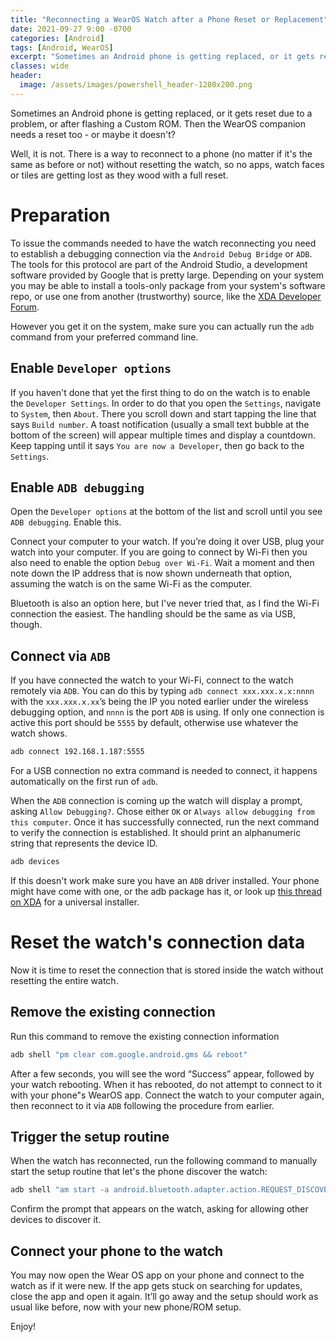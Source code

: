 ```yaml
---
title: "Reconnecting a WearOS Watch after a Phone Reset or Replacement"
date: 2021-09-27 9:00 -0700
categories: [Android]
tags: [Android, WearOS]
excerpt: "Sometimes an Android phone is getting replaced, or it gets reset due to a problem or after flashing a Custom ROM. Then the WearOS companion needs a reset too - or maybe not?"
classes: wide
header:
  image: /assets/images/powershell_header-1280x200.png
---
```

Sometimes an Android phone is getting replaced, or it gets reset due to a problem, or after flashing a Custom ROM. Then the WearOS companion needs a reset too - or maybe it doesn't?

Well, it is not. There is a way to reconnect to a phone (no matter if it's the same as before or not) without resetting the watch, so no apps, watch faces or tiles are getting lost as they wood with a full reset.

# Preparation

To issue the commands needed to have the watch reconnecting you need to establish a debugging connection via the `Android Debug Bridge` or `ADB`. The tools for this protocol are part of the Android Studio, a development software provided by Google that is pretty large. Depending on your system you may be able to install a tools-only package from your system's software repo, or use one from another (trustworthy) source, like the [XDA Developer Forum](https://www.xda-developers.com).

However you get it on the system, make sure you can actually run the `adb` command from your preferred command line.

## Enable `Developer options`
If you haven't done that yet the first thing to do on the watch is to enable the `Developer Settings`. In order to do that you open the `Settings`, navigate to `System`, then `About`. There you scroll down and start tapping the line that says `Build number`. A toast notification (usually a small text bubble at the bottom of the screen) will appear multiple times and display a countdown. Keep tapping until it says `You are now a Developer`, then go back to the `Settings`. 

## Enable `ADB debugging`
Open the `Developer options` at the bottom of the list and scroll until you see `ADB debugging`. Enable this. 

Connect your computer to your watch. If you’re doing it over USB, plug your watch into your computer. If you are going to connect by Wi-Fi then you also need to enable the option `Debug over Wi-Fi`. Wait a moment and then note down the IP address that is now shown underneath that option, assuming the watch is on the same Wi-Fi as the computer.

Bluetooth is also an option here, but I've never tried that, as I find the Wi-Fi connection the easiest. The handling should be the same as via USB, though.

## Connect via `ADB`

If you have connected the watch to your Wi-Fi, connect to the watch remotely via `ADB`. You can do this by typing `adb connect xxx.xxx.x.x:nnnn` with the `xxx.xxx.x.xx`’s being the IP you noted earlier under the wireless debugging option, and `nnnn` is the port `ADB` is using. If only one connection is active this port should be `5555` by default, otherwise use whatever the watch shows.

```bash
adb connect 192.168.1.187:5555
```

For a USB connection no extra command is needed to connect, it happens automatically on the first run of `adb`.

When the `ADB` connection is coming up the watch will display a prompt, asking `Allow Debugging?`. Chose either `OK` or `Always allow debugging from this computer`. Once it has successfully connected, run the next command to verify the connection is established. It should print an alphanumeric string that represents the device ID.

```bash
adb devices
```

If this doesn't work make sure you have an `ADB` driver installed. Your phone might have come with one, or the adb package has it, or look up [this thread on XDA](https://forum.xda-developers.com/t/official-tool-windows-adb-fastboot-and-drivers-15-seconds-adb-installer-v1-4-3.2588979/) for a universal installer.

# Reset the watch's connection data

Now it is time to reset the connection that is stored inside the watch without resetting the entire watch.

## Remove the existing connection

Run this command to remove the existing connection information

```bash
adb shell "pm clear com.google.android.gms && reboot"
```

After a few seconds, you will see the word “Success” appear, followed by your watch rebooting. When it has rebooted, do not attempt to connect to it with your phone"s WearOS app. Connect the watch to your computer again, then reconnect to it via `ADB` following the procedure from earlier.

## Trigger the setup routine

When the watch has reconnected, run the following command to manually start the setup routine that let's the phone discover the watch:

```bash
adb shell "am start -a android.bluetooth.adapter.action.REQUEST_DISCOVERABLE"
```

Confirm the prompt that appears on the watch, asking for allowing other devices to discover it. 

## Connect your phone to the watch

You may now open the Wear OS app on your phone and connect to the watch as if it were new.  If the app gets stuck on searching for updates, close the app and open it again. It’ll go away and the setup should work as usual like before, now with your new phone/ROM setup.

Enjoy!

